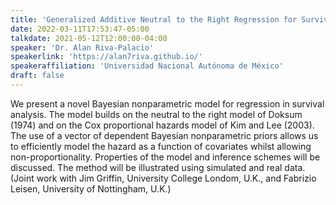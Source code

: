 ```yaml
---
title: 'Generalized Additive Neutral to the Right Regression for Survival Analysis'
date: 2022-03-11T17:53:47-05:00
talkdate: 2021-05-12T12:00:00-04:00
speaker: 'Dr. Alan Riva-Palacio'
speakerlink: 'https://alan7riva.github.io/'
speakeraffiliation: 'Universidad Nacional Autónoma de México'
draft: false
---
```


We present a novel Bayesian nonparametric model for regression in survival analysis. The model builds on the neutral to the right model of Doksum (1974) and on the Cox proportional hazards model of Kim and Lee (2003). The use of a vector of dependent Bayesian nonparametric priors allows us to efficiently model the hazard as a function of covariates whilst allowing non-proportionality. Properties of the model and inference schemes will be discussed. The method will be illustrated using simulated and real data. (Joint work with Jim Griffin, University College Londom, U.K., and Fabrizio Leisen, University of Nottingham, U.K.) 
